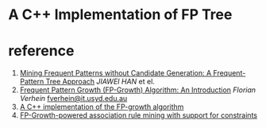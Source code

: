 # A C++ Implementation of FP Tree

# reference
1. [Mining Frequent Patterns without Candidate Generation: A Frequent-Pattern Tree Approach](http://hanj.cs.illinois.edu/pdf/dami04_fptree.pdf)
*JIAWEI HAN* et el.
2. [Frequent Pattern Growth (FP-Growth) Algorithm: An Introduction](https://wimleers.com/sites/wimleers.com/files/FP-Growth%20presentation%20handouts%20%E2%80%94%C2%A0Florian%20Verhein.pdf)
*Florian Verhein* [fverhein@it.usyd.edu.au](fverhein@it.usyd.edu.au)
3. [A C++ implementation of the FP-growth algorithm](https://github.com/integeruser/FP-growth)
4. [FP-Growth-powered association rule mining with support for constraints](https://wimleers.com/article/fp-growth-powered-association-rule-mining-with-support-for-constraints)